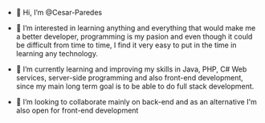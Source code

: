 - 👋 Hi, I’m @Cesar-Paredes

- 👀 I’m interested in learning anything and everything that would make me a better developer, programming is my pasion and even though it could be difficult from time to time, I find it very easy to put in the time in learning any technology.

- 🌱 I’m currently learning and improving my skills in Java, PHP, C# Web services, server-side programming and also front-end development, since my main long term goal is to be able to do full stack development.

- 💞️ I’m looking to collaborate mainly on back-end and as an alternative I'm also open for front-end development

<!---
Cesar-Paredes/Cesar-Paredes is a ✨ special ✨ repository because its `README.md` (this file) appears on your GitHub profile.
You can click the Preview link to take a look at your changes.
--->
